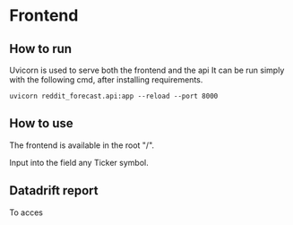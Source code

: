 # Frontend

## How to run
Uvicorn is used to serve both the frontend and the api
It can be run simply with the following cmd, after installing requirements.
```
uvicorn reddit_forecast.api:app --reload --port 8000
```

## How to use

The frontend is available in the root "/".

Input into the field any Ticker symbol.


## Datadrift report
To acces 
